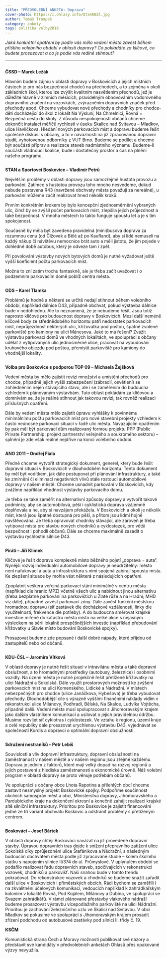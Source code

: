 ```yaml
---
title: "PŘEDVOLEBNÍ ANKETA: Doprava"
cover-photo: https://i.ohlasy.info/Qta4KNZl.jpg
author: Tomáš Trumpeš
category: ankety
tags: politika volby2018
---
```


*Jaká konkrétní opatření by podle vás mělo vedení města zavést během příštího volebního období v oblasti dopravy? Co pokládáte za klíčové, co budete prosazovat a co je podle vás reálné stihnout?*

---

<img class="profile-picture" src="https://i.ohlasy.info/wiGlxdk.jpg" alt="" />

**ČSSD – Marek Ležák**

Hlavním bodem zájmu v oblasti dopravy v Boskovicích a jejich místních částech je pro nás bezpečnost chodců na přechodech, a to zejména v okolí základních škol, kterou lze zvýšit kvalitním nasvětlením přechodů, jež je důležité hlavně v zimních měsících, pravidelným obnovováním vodorovného dopravního značení na vozovkách, zvýrazněním dopravních značek před přechody apod. Chceme vybudovat nové přechody a chodníky pro chodce-děti docházející do škol z lokalit Na Výsluní, Na Chmelnici, Rovná = Bezpečná cesta do školy. Z důvodu nespokojenosti občanů chceme dokončit instalaci měřičů rychlosti v úseku Skalice nad Svitavou – Mladkov, ulice Havlíčkova. Hledání nových parkovacích míst a dopravu budeme řešit společně diskusí s občany, a to v návaznosti na již zpracovanou dopravní studii, vyhotovenou odborníky z VUT Brno. Budeme se podílet a chceme být součástí příprav a realizace staveb nadmístního významu. Budeme-li součástí vládnoucí koalice, bude i dostatečný prostor a čas na plnění našeho programu.

<img class="profile-picture" src="https://i.ohlasy.info/ySQMuc7.jpg" alt="" />

**STAN a Sportovci Boskovice – Vladimír Petrů**

Největším problémy v oblasti dopravy jsou samozřejmě hustota provozu a parkování. Zatímco s hustotou provozu toho mnoho nesvedeme, dokud nebude postavena R43 (navržené obchvaty města považuji za nereálné), u parkování můžeme začít realizovat hned několik kroků. 

Prvním konkrétním krokem by bylo koncepční zjednosměrnění vybraných ulic, čímž by se zvýšil počet parkovacích míst, zlepšila jejich průjezdnost a také bezpečnost. V mnoha městech to takto funguje spoustu let a je s tím spokojenost. 

Současně by měla být zavedena pravidelná (mini)busová doprava za rozumnou cenu (od Čížovek a Bělé až po Kaufland), aby si lidé nemuseli na každý nákup či návštěvu nemocnice brát auto a měli jistotu, že jim pojede v dohledné době autobus, který je odveze tam i zpět.

Při povolování výstavby nových bytových domů je nutné vyžadovat ještě vyšší koeficient počtu parkovacích míst.  

Možná to zní zatím trochu fantaskně, ale je třeba začít uvažovat i o podzemním parkovacím domě poblíž centra města. 

<img class="profile-picture" src="https://i.ohlasy.info/fmMm69X.jpg" alt="" />

**ODS – Karel Tlamka**

Problémů je hodně a některé se určitě nedají stihnout během volebního období, například dálnice D43, případně obchvat, pokud výstavba dálnice bude v nedohlednu. Ale to neznamená, že je nebudeme řešit. Jsou totiž naprosto klíčové pro budoucnost dopravy v Boskovicích. Mezi další neméně klíčové body ze střednědobého horizontu patří nedostatek parkovacích míst, neprůjezdnost některých ulic, křižovatka pod poštou, špatně zvolené parkoviště pro kamiony na ulici Mánesova. Jaké to má řešení? Zvážit výstavbu parkovací domů ve vhodných lokalitách, ve spolupráci s občany udělat z vytipovaných ulic jednosměrné ulice, pracovat na vybudování kruhového objezdu pod poštou, přemístit parkoviště pro kamiony do vhodnější lokality.

<img class="profile-picture" src="https://i.ohlasy.info/SrS8v9L.jpg" alt="" />

**Volba pro Boskovice s podporou TOP 09 – Michaela Žejšková**

Vedení města by mělo zajistit revizi množství a umístění přechodů pro chodce, případně jejich vyšší zabezpečení (zábradlí, osvětlení) se zohledněním nejen stávajícího stavu, ale i se zaměřením do budoucna vzhledem k plánovaným výstavbám. Tuto oblast pokládám za klíčovou a domnívám se, že je reálné stihnout jak takovou revizi, tak rovněž realizaci příslušných opatření.

Dále by vedení města mělo zajistit úpravu vyhlášky k povinnému minimálnímu počtu parkovacích míst pro nové stavební projekty vzhledem k často neúnosné parkovací situaci v řadě ulic města. Navazujícím opatřením by pak měl být parkovací dům realizovaný formou projektu PPP (Public Private Partnership: projekt partnerství veřejného a soukromého sektoru) – splnění je zde však reálné nejdříve na konci volebního období.

<img class="profile-picture" src="https://i.ohlasy.info/xw7Ixxu.jpg" alt="" />

**ANO 2011 – Ondřej Fiala**

Předně chceme vytvořit strategický dokument, generel, který bude řešit dopravní situaci v Boskovicích v dlouhodobém horizontu. Tento dokument by měl být vodítkem, jak dále postupovat při plánování infrastruktury, a také ke zmírnění či eliminaci negativních vlivů stále rostoucí automobilové dopravy v našem městě. Chceme usnadnit parkování v Boskovicích, kdy zvážíme například vhodnost výstavby parkovacího domu.

Je třeba se také zaměřit na alternativní způsoby dopravy a vytvořit takové podmínky, aby se automobilová, pěší i cyklistická doprava vzájemně doplňovala a ne, aby si navzájem překážela. V Boskovicích a okolí je několik míst, která jsou špatně dostupná pro pěší, a přitom jsou lidmi hojně navštěvována. Je třeba opravovat chodníky stávající, ale zároveň je třeba vytipovat místa pro stavbu nových chodníků a cyklostezek, pro větší bezpečnost i pohodlí občanů. Dále se chceme maximálně zasadit o výstavbu rychlostní silnice D43.

<img class="profile-picture" src="https://i.ohlasy.info/gMWzmnN.jpg" alt="" />

**Piráti – Jiří Klimek**

Klíčové je řešit dopravu komplexně místo běžného pojetí „doprava = auta“. Nynější rozvoj individuální automobilové dopravy je neudržitelný: město není nafukovací a auta a infrastruktura s nimi spojená zabírají spoustu místa. Ke zlepšení situace by mohla vést některá z následujících opatření.

Zpoplatnit veškerá veřejná parkovací stání minimálně v centru města (například dle hranic MPZ) včetně všech ulic a nabídnout jinou alternativu (třeba bezplatné parkování na parkovištích u Zlaté růže a na Hradní; MHD viz dále), případně zavést parkovací zóny. Dále zavést funkční městskou hromadnou dopravu (síť zastávek dle docházkové vzdálenosti, linky dle využitelnosti, frekvence dle potřeby). A do budoucna směrovat krajské investice mířené do katastru města místo na velké akce s nejasným výsledkem na sérii lokálně prospěšnějších investic (například přebudování křižovatky u Slavie místo budování Boskovické spojky).

Prosazovat budeme zde popsané i další dobré nápady, které přijdou od zastupitelů nebo od občanů.

<img class="profile-picture" src="https://i.ohlasy.info/ALkv4nq.jpg" alt="" />

**KDU-ČSL – Jaromíra Vítková**

V oblasti dopravy je nutné řešit situaci v intravilánu města a také dopravní obslužnost, a to hromadnými prostředky (autobusy, železnice) i osobními vozidly. Na území města je nutné projekčně řešit přetížené křižovatky na ulici Nádražní a Sokolská. Dále využít prostorových možností ke zvýšení parkovacích míst na ulici Komenského, Lidické a Nádražní. V místech nebezpečných pro chodce (ulice Janáčkova, Hybešova) je třeba vybudovat přechody. Dlouhodobější cíle s výrazně vyššími finančními náklady vidím v rekonstrukci ulice Milánovy, Podhradí, Bělská, Na Skalce, Ludvíka Vojtěcha, případně další. Vedení města musí spolupracovat s Jihomoravským krajem jako dalším vlastníkem komunikací a usilovat o jejich pravidelnou údržbu. Musíme rozvíjet síť cyklotras i cyklostezek. Ve vztahu k regionu, území kraje a celé republiky dále prosazovat urychlenou výstavbu D43, vyjednávat se společností Kordis a dopravci o optimální dopravní obslužnosti.

<img class="profile-picture" src="https://i.ohlasy.info/3wnbTJ4.jpg" alt="" />

**Sdružení nestraníků – Petr Lebiš**

Souvislosti a vliv dopravní infrastruktury, dopravní obslužnosti na zaměstnanost v našem městě a v našem regionu jsou zřejmé každému. Doprava je jedním z faktorů, které mají velký dopad na rozvoj regionů a jejich postavení z hlediska zaměstnanosti a ekonomické úrovně. Náš volební program v oblasti dopravy se proto věnuje potřebám občanů.

Ve spolupráci s občany obce Lhota Rapotina a přilehlých obcí chceme zastavit nesmyslný projekt Boskovické spojky. Podpoříme součinnost okolních samospráv měst a obcí, Ministerstva dopravy, Jihomoravského a Pardubického kraje na dokončení okresní a konečně zahájit realizaci krajské sítě silniční infrastruktury. Prioritou pro Boskovice je zajistit financování jedné ze tří variant obchvatu Boskovic a odstranit problémy s přetíženým centrem.

<img class="profile-picture" src="https://i.ohlasy.info/m7Ce10v.jpg" alt="" />

**Boskováci – Josef Bártek**

V oblasti dopravy chtějí Boskováci navázat na již provedené dopravní stavby. Úpravou dopravních tras dojde k snížení přepravního zatížení ulice Sokolská díky zprůjezdnění ulice Štefánikova a Nádražní, s následným budoucím obchvatem města podle již zpracované studie – kolem školního statku s napojením silnice II/374 do ul. Průmyslové. V uplynulém období se podařilo realizovat řadu dopravních staveb, spočívajících v rekonstrukci vozovek, chodníků a parkovišť. Naší snahou bude v tomto trendu pokračovat. Do rekonstrukce vozovek a chodníků se budeme snažit zařadit další ulice v Boskovicích i příměstských obcích. Rádi bychom se zaměřili i na zkvalitnění účelových komunikací, vedoucích například k zahrádkářským koloniím v lokalitě Rovná, Pod Kojálem, Milánovy a Dubina, ve spolupráci se Svazem zahrádkářů. V rámci plánované přestavby vlakového nádraží budeme prosazovat výstavbu vícepodlažního parkoviště na ulici Nádražní. Prioritou je zachování železničního uzlu ve Skalici nad Svitavou. V obci Mladkov se pokusíme ve spolupráci s Jihomoravským krajem prosadit zřízení podchodu od autobusové zastávky pod silnicí II. třídy č. 19.

**KSČM**

Komunistická strana Čech a Moravy možnosti publikovat své názory a představit své kandidáty v předvolebních anketách Ohlasů přes opakované výzvy nevyužila.
